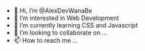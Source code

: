 - 👋 Hi, I’m @AlexDevWanaBe
- 👀 I’m interested in Web Development
- 🌱 I’m currently learning CSS and Javascript
- 💞️ I’m looking to collaborate on ...
- 📫 How to reach me ...

<!---
AlexDevWanaBe/AlexDevWanaBe is a ✨ special ✨ repository because its `README.md` (this file) appears on your GitHub profile.
You can click the Preview link to take a look at your changes.
--->
